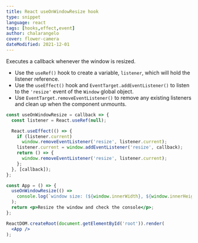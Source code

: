 ```yaml
---
title: React useOnWindowResize hook
type: snippet
language: react
tags: [hooks,effect,event]
author: chalarangelo
cover: flower-camera
dateModified: 2021-12-01
---
```


Executes a callback whenever the window is resized.

- Use the `useRef()` hook to create a variable, `listener`, which will hold the listener reference.
- Use the `useEffect()` hook and `EventTarget.addEventListener()` to listen to the `'resize'` event of the `Window` global object.
- Use `EventTarget.removeEventListener()` to remove any existing listeners and clean up when the component unmounts.

```jsx
const useOnWindowResize = callback => {
  const listener = React.useRef(null);

  React.useEffect(() => {
    if (listener.current)
      window.removeEventListener('resize', listener.current);
    listener.current = window.addEventListener('resize', callback);
    return () => {
      window.removeEventListener('resize', listener.current);
    };
  }, [callback]);
};
```

```jsx
const App = () => {
  useOnWindowResize(() =>
    console.log(`window size: (${window.innerWidth}, ${window.innerHeight})`)
  );
  return <p>Resize the window and check the console</p>;
};

ReactDOM.createRoot(document.getElementById('root')).render(
  <App />
);
```
